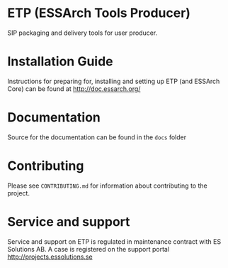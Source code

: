 # ETP (ESSArch Tools Producer)

SIP packaging and delivery tools for user producer.

# Installation Guide

Instructions for preparing for, installing and setting up ETP (and ESSArch Core) can be found at http://doc.essarch.org/

# Documentation 

Source for the documentation can be found in the `docs` folder

# Contributing

Please see `CONTRIBUTING.md` for information about contributing to the project.

# Service and support

Service and support on ETP is regulated in maintenance contract with ES Solutions AB. A case is registered on the support portal http://projects.essolutions.se
